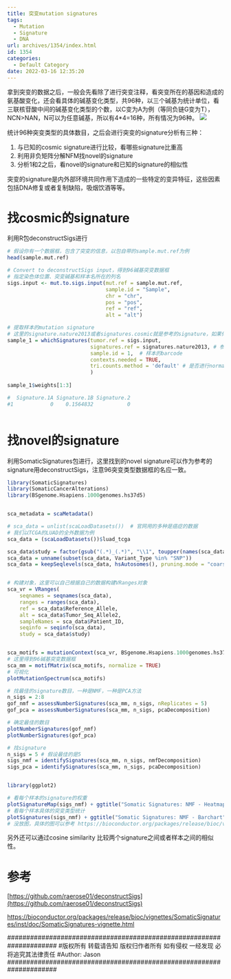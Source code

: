 ```yaml
---
title: 突变mutation signatures
tags:
  - Mutation
  - Signature
  - DNA
url: archives/1354/index.html
id: 1354
categories:
  - Default Category
date: 2022-03-16 12:35:20
---
```



拿到突变的数据之后，一般会先看除了进行突变注释，看突变所在的基因和造成的氨基酸变化，还会看具体的碱基变化类型，共96种，以三个碱基为统计单位，看三联核苷酸中间的碱基变化类型的个数，以C变为A为例（等同负链G变为T），NCN>NAN，N可以为任意碱基，所以有4*4=16种，所有情况为96种。
![](/wp/f4w/2022/2022-03-16-MutationTypes_v3.jpg)

统计96种突变类型的具体数目，之后会进行突变的signature分析有三种：

1. 与已知的cosmic signature进行比较，看哪些signature比重高
2. 利用非负矩阵分解NFM找novel的signature
3. 分析1和2之后，看novel的signature和已知的signature的相似性

突变的signature是内外部环境共同作用下造成的一些特定的变异特征，这些因素包括DNA修复或者复制缺陷，吸烟饮酒等等。

# 找cosmic的signature

利用R包deconstructSigs进行

```R
# 假设你有一个数据框，包含了突变的信息，以包自带的sample.mut.ref为例
head(sample.mut.ref)

# Convert to deconstructSigs input，得到96碱基突变数据框
# 指定染色体位置、突变碱基和样本名所在的列名
sigs.input <- mut.to.sigs.input(mut.ref = sample.mut.ref, 
                                sample.id = "Sample", 
                                chr = "chr", 
                                pos = "pos", 
                                ref = "ref", 
                                alt = "alt")

# 提取样本的mutation signature
# 这里的signature.nature2013或者signatures.cosmic就是参考的signature，如果你有自己的signature数据，比如SomaticSignatures包找到的，也可以在这个地方指定，这样就计算的是提供的singature
sample_1 = whichSignatures(tumor.ref = sigs.input, 
                           signatures.ref = signatures.nature2013, # 参考signature 
                           sample.id = 1,  # 样本的barcode 
                           contexts.needed = TRUE,
                           tri.counts.method = 'default' # 是否进行normalzie
                           )
                           
sample_1$weights[1:3]

#  Signature.1A Signature.1B Signature.2
#1            0    0.1564832           0
 
```
# 找novel的signature
利用SomaticSignatures包进行，这里找到的novel signature可以作为参考的signature用deconstructSigs，注意96突变类型数据框的名应一致。
```r
library(SomaticSignatures)
library(SomaticCancerAlterations)
library(BSgenome.Hsapiens.1000genomes.hs37d5)


sca_metadata = scaMetadata() 

# sca_data = unlist(scaLoadDatasets())  # 官网用的多种是癌症的数据
# 我们以TCGA的LUAD的全外数据为例
sca_data = (scaLoadDatasets())$luad_tcga

sca_data$study = factor(gsub("(.*)_(.*)", "\\1", toupper(names(sca_data))))
sca_data = unname(subset(sca_data, Variant_Type %in% "SNP"))
sca_data = keepSeqlevels(sca_data, hsAutosomes(), pruning.mode = "coarse")


# 构建对象，这里可以自己根据自己的数据构建VRanges对象
sca_vr = VRanges(
    seqnames = seqnames(sca_data),
    ranges = ranges(sca_data),
    ref = sca_data$Reference_Allele,
    alt = sca_data$Tumor_Seq_Allele2,
    sampleNames = sca_data$Patient_ID,
    seqinfo = seqinfo(sca_data),
    study = sca_data$study)


sca_motifs = mutationContext(sca_vr, BSgenome.Hsapiens.1000genomes.hs37d5)
# 这里得到96碱基突变数据框
sca_mm = motifMatrix(sca_motifs, normalize = TRUE)
# 可视化
plotMutationSpectrum(sca_motifs)

# 找最佳的signature数目，一种是NMF，一种是PCA方法
n_sigs = 2:8
gof_nmf = assessNumberSignatures(sca_mm, n_sigs, nReplicates = 5)
gof_pca = assessNumberSignatures(sca_mm, n_sigs, pcaDecomposition)

# 确定最佳的数目
plotNumberSignatures(gof_nmf)
plotNumberSignatures(gof_pca)

# 找signature
n_sigs = 5 # 假设最佳的是5
sigs_nmf = identifySignatures(sca_mm, n_sigs, nmfDecomposition)
sigs_pca = identifySignatures(sca_mm, n_sigs, pcaDecomposition)


library(ggplot2)

# 看每个样本的signature的权重
plotSignatureMap(sigs_nmf) + ggtitle("Somatic Signatures: NMF - Heatmap")
# 看每个样本具体的突变类型统计
plotSignatures(sigs_nmf) + ggtitle("Somatic Signatures: NMF - Barchart")
# 没放图，具体的图可以参考 https://bioconductor.org/packages/release/bioc/vignettes/SomaticSignatures/inst/doc/SomaticSignatures-vignette.html

```

另外还可以通过cosine similarity 比较两个signature之间或者样本之间的相似性。


# 参考
[https://github.com/raerose01/deconstructSigs](https://github.com/raerose01/deconstructSigs)

[https://bioconductor.org/packages/release/bioc/vignettes/SomaticSignatures/inst/doc/SomaticSignatures-vignette.html
](https://bioconductor.org/packages/release/bioc/vignettes/SomaticSignatures/inst/doc/SomaticSignatures-vignette.html
)

#####################################################################
\#版权所有 转载请告知 版权归作者所有 如有侵权 一经发现 必将追究其法律责任
\#Author: Jason
#####################################################################